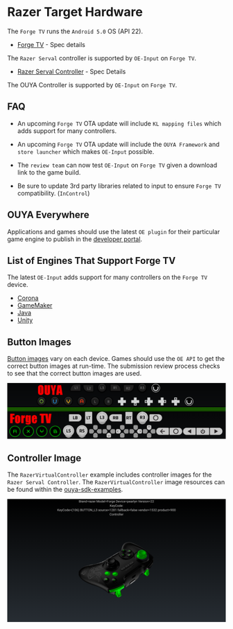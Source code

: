 # Razer Target Hardware

The `Forge TV` runs the `Android 5.0` OS (API 22).

* [Forge TV](http://www.razerzone.com/gaming-systems/razer-forge-tv) - Spec details

The `Razer Serval` controller is supported by `OE-Input` on `Forge TV`.

* [Razer Serval Controller](http://www.razerzone.com/gaming-controllers/razer-serval) - Spec Details

The OUYA Controller is supported by `OE-Input` on `Forge TV`.

## FAQ

* An upcoming `Forge TV` OTA update will include `KL mapping files` which adds support for many controllers.

* An upcoming `Forge TV` OTA update will include the `OUYA Framework` and `store launcher` which makes `OE-Input` possible.

* The `review team` can now test `OE-Input` on `Forge TV` given a download link to the game build.

* Be sure to update 3rd party libraries related to input to ensure `Forge TV` compatibility. (`InControl`)

## OUYA Everywhere

Applications and games should use the latest `OE plugin` for their particular game engine to publish in the [developer portal](http://devs.ouya.tv).

## List of Engines That Support Forge TV

The latest `OE-Input` adds support for many controllers on the `Forge TV` device. 

* [Corona](corona.md)
* [GameMaker](game-maker.md)
* [Java](java.md)
* [Unity](unity.md)

## Button Images

[Button images](https://github.com/ouya/docs/blob/master/ouya-everywhere.md#controller-images) vary on each device. Games should use the `OE API` to get the correct button images at run-time. The submission review process checks to see that the correct button images are used.

![Button images](forge_tv/image_1.png)

## Controller Image

The `RazerVirtualController` example includes controller images for the `Razer Serval Controller`. The `RazerVirtualController` image resources can be found within the [ouya-sdk-examples](https://github.com/ouya/ouya-sdk-examples/tree/master/Android/RazerVirtualController).

![Serval Image](ouya-everywhere-android-java/image_3.png)
